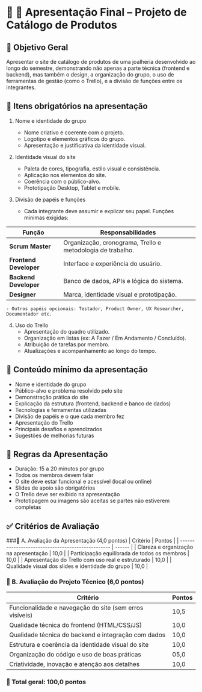 # 📘 📢 Apresentação Final – Projeto de Catálogo de Produtos


## 🎯 Objetivo Geral
Apresentar o site de catálogo de produtos de uma joalheria desenvolvido ao longo do semestre, demonstrando não apenas a parte técnica (frontend e backend), mas também o design, a organização do grupo, o uso de ferramentas de gestão (como o Trello), e a divisão de funções entre os integrantes.

## 📌 Itens obrigatórios na apresentação
1. Nome e identidade do grupo
	- Nome criativo e coerente com o projeto.
	- Logotipo e elementos gráficos do grupo.
	- Apresentação e justificativa da identidade visual.

2. Identidade visual do site
	- Paleta de cores, tipografia, estilo visual e consistência.
	- Aplicação nos elementos do site.
	- Coerência com o público-alvo.
	- Prototipação Desktop, Tablet e mobile.

3. Divisão de papéis e funções
	- Cada integrante deve assumir e explicar seu papel. Funções mínimas exigidas:

| Função                 | Responsabilidades                                          |
| ---------------------- | ---------------------------------------------------------- |
| **Scrum Master**       | Organização, cronograma, Trello e metodologia de trabalho. |
| **Frontend Developer** | Interface e experiência do usuário.                        |
| **Backend Developer**  | Banco de dados, APIs e lógica do sistema.                  |
| **Designer**           | Marca, identidade visual e prototipação.                   |

	- Outros papéis opcionais: Testador, Product Owner, UX Researcher, Documentador etc.

4. Uso do Trello
	- Apresentação do quadro utilizado.
	- Organização em listas (ex: A Fazer / Em Andamento / Concluído).
	- Atribuição de tarefas por membro.
	- Atualizações e acompanhamento ao longo do tempo.


## 🧩 Conteúdo mínimo da apresentação
- Nome e identidade do grupo
- Público-alvo e problema resolvido pelo site
- Demonstração prática do site
- Explicação da estrutura (frontend, backend e banco de dados)
- Tecnologias e ferramentas utilizadas
- Divisão de papéis e o que cada membro fez
- Apresentação do Trello
- Principais desafios e aprendizados
- Sugestões de melhorias futuras

## 📏 Regras da Apresentação
- Duração: 15 a 20 minutos por grupo
- Todos os membros devem falar
- O site deve estar funcional e acessível (local ou online)
- Slides de apoio são obrigatórios
- O Trello deve ser exibido na apresentação
- Prototipagem ou imagens são aceitas se partes não estiverem completas

## ✅ Critérios de Avaliação
###🔹 A. Avaliação da Apresentação (4,0 pontos)
| Critério                                          | Pontos |
| ------------------------------------------------- | ------ |
| Clareza e organização na apresentação             | 10,0   |
| Participação equilibrada de todos os membros      | 10,0   |
| Apresentação do Trello com uso real e estruturado | 10,0   |
| Qualidade visual dos slides e identidade do grupo | 10,0   |

### 🔹 B. Avaliação do Projeto Técnico (6,0 pontos)
| Critério                                                | Pontos |
| ------------------------------------------------------- | ------ |
| Funcionalidade e navegação do site (sem erros visíveis) | 10,5   |
| Qualidade técnica do frontend (HTML/CSS/JS)             | 10,0   |
| Qualidade técnica do backend e integração com dados     | 10,0   |
| Estrutura e coerência da identidade visual do site      | 10,0   |
| Organização do código e uso de boas práticas            | 05,0   |
| Criatividade, inovação e atenção aos detalhes           | 10,0   |

### 📌 Total geral: 100,0 pontos